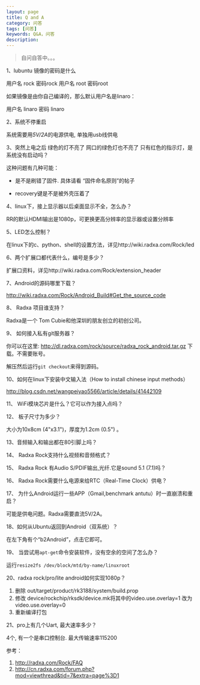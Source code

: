 ```yaml
---
layout: page
title: Q and A 
category: 问答
tags: [问答]
keywords: Q&A，问答
description: 
---
```

>自问自答中。。。

1、lubuntu 镜像的密码是什么

用户名 rock 密码rock 
用户名 root    密码root

如果镜像是由你自己编译的，那么默认用户名是linaro：

用户名 linaro 密码 linaro
     
2、系统不停重启

系统需要用*5V/2A*的电源供电,  单独用usb线供电

3、突然上电之后 绿色的灯不亮了 网口的绿色灯也不亮了 只有红色的指示灯，是系统没有启动吗？

这种问题有几种可能：

- 是不是刷错了固件. 具体请看 “固件命名原则”的帖子

- recovery键是不是被外壳压着了

4、linux下，接上显示器以后桌面显示不全，怎么办？

RR的默认HDMI输出是1080p，可更换更高分辨率的显示器或设置分辨率

5、LED怎么控制？

在linux下的c、python、shell的设置方法，详见http://wiki.radxa.com/Rock/led

6、两个扩展口都代表什么，编号是多少？

 扩展口资料，详见http://wiki.radxa.com/Rock/extension_header 
 
7、Android的源码哪里下载？

http://wiki.radxa.com/Rock/Android_Build#Get_the_source_code 

8、 Radxa 项目谁支持？

Radxa是一个 Tom Cubie和他深圳的朋友创立的初创公司。

9、 如何接入私有git服务器？

你可以在这里: http://dl.radxa.com/rock/source/radxa_rock_android.tar.gz 下载。不需要账号。

解压然后运行`git checkout`来得到源码。

10、如何在linux下安装中文输入法（How to install chinese input methods）

http://blog.csdn.net/wangpeiyao5566/article/details/41442109

11、 WiFi模块芯片是什么？它可以作为接入点吗？

12、 板子尺寸为多少？

大小为10x8cm (4"x3.1")，厚度为1.2cm (0.5") 。

13、音频输入和输出都在80引脚上吗？

14、 Radxa Rock支持什么视频和音频格式？

15、 Radxa Rock 有Audio S/PDIF输出,光纤.它是sound 5.1 (7.1)吗？

16、 Radxa Rock需要什么电源来给RTC（Real-Time Clock）供电？ 

17、 为什么Android运行一些APP（Gmail,benchmark antutu）时一直崩溃和重启？

可能是供电问题。Radxa需要直流5V/2A。

18、如何从Ubuntu返回到Android（双系统）？

在左下角有个“b2Android”，点击它即可。

19、 当尝试用`apt-get`命令安装软件，没有空余的空间了怎么办？

运行`resize2fs /dev/block/mtd/by-name/linuxroot`

20、radxa rock/pro/lite android如何实现1080p？

1. 删除 out/target/product/rk3188/system/build.prop
2. 修改 device/rockchip/rksdk/device.mk将其中的video.use.overlay=1  改为 video.use.overlay=0
3. 重新编译打包

21、pro上有几个Uart, 最大速率多少？

4个, 有一个是串口控制台.  最大传输速率115200 


参考：

1. http://radxa.com/Rock/FAQ
2. http://cn.radxa.com/forum.php?mod=viewthread&tid=7&extra=page%3D1
 